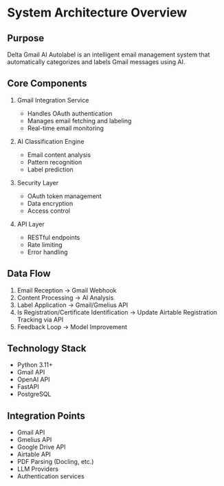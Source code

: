 
# System Architecture Overview

## Purpose
Delta Gmail AI Autolabel is an intelligent email management system that automatically categorizes and labels Gmail messages using AI.

## Core Components
1. Gmail Integration Service
   - Handles OAuth authentication
   - Manages email fetching and labeling
   - Real-time email monitoring

2. AI Classification Engine
   - Email content analysis
   - Pattern recognition
   - Label prediction

3. Security Layer
   - OAuth token management
   - Data encryption
   - Access control

4. API Layer
   - RESTful endpoints
   - Rate limiting
   - Error handling

## Data Flow
1. Email Reception → Gmail Webhook
2. Content Processing → AI Analysis
3. Label Application → Gmail/Gmelius API
4. Is Registration/Certificate Identification → Update Airtable Registration Tracking via API
5. Feedback Loop → Model Improvement

## Technology Stack
- Python 3.11+
- Gmail API
- OpenAI API
- FastAPI
- PostgreSQL

## Integration Points
- Gmail API
- Gmelius API
- Google Drive API
- Airtable API
- PDF Parsing (Docling, etc.)
- LLM Providers
- Authentication services 